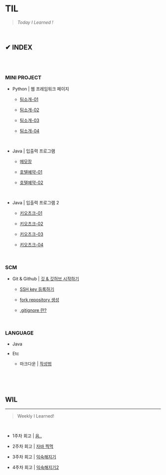 # **TIL**

>*Today I Learned !*

</br>

## ✔ INDEX

</br>
</br>

### **MINI PROJECT**

- Python | 웹 프레임워크 페이지

  - [팀소개-01](/PROJECT/MiniProject/aboutTeam/20230515_firstTIL.md)

  - [팀소개-02](/PROJECT/MiniProject/aboutTeam/20230516_conflict.md)

  - [팀소개-03](/PROJECT/MiniProject/aboutTeam/20230517_jinja2Template.md)

  - [팀소개-04](/PROJECT/MiniProject/aboutTeam/20230518_uri_url_get_post.md)

</br>

- Java | 입출력 프로그램

  - [메모장](/PROJECT/MiniProject/javaProgram/20230605_size().md)

  - [호텔예약-01](/PROJECT/MiniProject/javaProgram/20230607_infinity_loof.md)

  - [호텔예약-02](/PROJECT/MiniProject/javaProgram/20230609_util_package.md)

</br>
  
- Java | 입출력 프로그램 2

  - [키오츠크-01](/PROJECT/SoloProject/20230529_enum.md)

  - [키오츠크-02](/PROJECT/SoloProject/20230530_printf.md)

  - [키오츠크-03](/PROJECT/SoloProject/20230531_getter_setter.md)

  - [키오츠크-04](/PROJECT/SoloProject/20230601_kiosk.md)

</br>

### **SCM**

- Git & Github | [깃 & 깃허브 시작하기](/SCM/20230524_git_github.md)

  - [SSH key 등록하기](/SCM/20230516_sshKey.md)

  - [fork repository 생성](/SCM/20230516_sshKey.md)

  - [.gitignore 란?](/SCM/20230608_git_ignore.md)

</br>

### **LANGUAGE**

- Java
<!-- 
  - 자바기초 | [Basic](/LANGUAGE/JAVA/basic/)

  - 객체지향 | [OOP](/LANGUAGE/JAVA/OOP/)

  - 코딩테스트 | [Basic](/LANGUAGE/JAVA/codingTest)

  - 알고리즘 | [Algorithm](/LANGUAGE/JAVA) -->

- Etc

  - 마크다운 | [작성법](/LANGUAGE/20230518_markDown.md)

</br>
</br>
</br>

## **WIL**

---

>Weekly I Learned!

</br>

<!-- 웹 개발 종합반 수강 및 팀소개 Python 웹 페이지 만들기 -->
- 1주차 회고 | [음..](/WIL/20230521_weekly_I_Learned.md)

<!-- 자바 문법 종합반 수강 및 Java kiosk 입출력 프로그램(개인 프로젝트), Java 메모장 및 호텔예약 입출력 프로그램(팀 프로젝트) 만들기 -->
- 2주차 회고 | [자바 찍먹](/WIL/20230528_weekly_I_Learned.md)

- 3주차 회고 | [익숙해지기](/WIL/20230603_weekly_I_Learned.md)

- 4주차 회고 | [익숙해지기2](/WIL/20230611_weekly_I_Learned.md)

<!-- 주특기 수강 주차 스프링 입문, 개인프로젝트 -->
